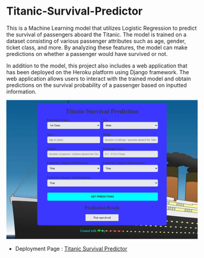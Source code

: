 # Titanic-Survival-Predictor

This is a Machine Learning model that utilizes Logistic Regression to predict the survival of passengers aboard the Titanic. The model is trained on a dataset consisting of various passenger attributes such as age, gender, ticket class, and more. By analyzing these features, the model can make predictions on whether a passenger would have survived or not. 

In addition to the model, this project also includes a web application that has been deployed on the Heroku platform using Django framework. The web application allows users to interact with the trained model and obtain predictions on the survival probability of a passenger based on inputted information.

![Page Screenshot](assets/screenshot.png)

- Deployment Page : [Titanic Survival Predictor](https://titanic-survival-predictor.herokuapp.com/)